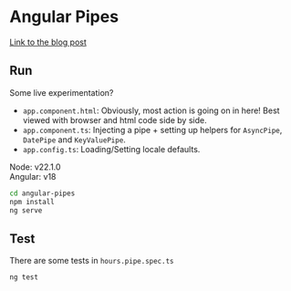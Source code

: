 # Angular Pipes

[Link to the blog post](https://itenium.be/blog/javascript/angular-pipes/)


## Run

Some live experimentation?  

- `app.component.html`: Obviously, most action is going on in here! Best viewed with browser and html code side by side.
- `app.component.ts`: Injecting a pipe + setting up helpers for `AsyncPipe`, `DatePipe` and `KeyValuePipe`.
- `app.config.ts`: Loading/Setting locale defaults.

Node: v22.1.0  
Angular: v18

```sh
cd angular-pipes
npm install
ng serve
```


## Test

There are some tests in `hours.pipe.spec.ts`

```sh
ng test
```
